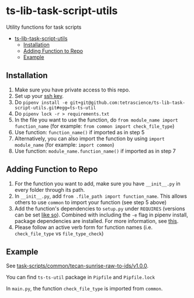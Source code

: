 # ts-lib-task-script-utils

Utility functions for task scripts

- [ts-lib-task-script-utils](#ts-lib-task-script-utils)
  - [Installation](#installation)
  - [Adding Function to Repo](#adding-function-to-repo)
  - [Example](#example)

## Installation
1. Make sure you have private access to this repo. 
2. Set up your [ssh key](https://docs.github.com/en/github/authenticating-to-github/connecting-to-github-with-ssh). 
3. Do `pipenv install -e git+git@github.com:tetrascience/ts-lib-task-script-utils.git#egg=ts-ts-util`
4. Do `pipenv lock -r > requirements.txt`
5. In the file you want to use the function, do `from module_name import function_name` (for example: `from common import check_file_type`)
6. Use function: `function_name()` if imported as in step 5
7. Alternatively, you can also import the function by using `import module_name` (for example: `import common`)
8. Use function: `module_name.function_name()` if imported as in step 7
   
## Adding Function to Repo
1. For the function you want to add, make sure you have `__init__.py` in every folder through its path. 
2. In `__init__.py`, add `from .file_path import function_name`. This allows others to use `common` to import your function (see step 5 above)
3. Add the function's dependencies to `setup.py` under `REQUIRES` (versions can be set [like so](https://stackoverflow.com/questions/8161617/how-can-i-specify-library-versions-in-setup-py)). Combined with including the `-e` flag in pipenv install, package dependencies are installed. For more information, see [this](https://pipenv-fork.readthedocs.io/en/latest/advanced.html#pipfile-vs-setup-py).
4. Please follow an active verb form for function names (i.e. `check_file_type` vs `file_type_check`)

## Example
See [task-scripts/common/tecan-sunrise-raw-to-ids/v1.0.0](https://github.com/tetrascience/ts-lib-protocol-script/tree/development/task-scripts/common/tecan-sunrise-raw-to-ids/v1.0.0). 

You can find `ts-ts-util` package in `Pipfile` and `Pipfile.lock`

In `main.py`, the function `check_file_type` is imported from `common`. 